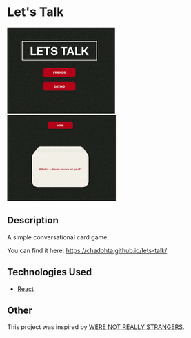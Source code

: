 # Let's Talk

![homepage](./readme-imgs/lets-talk-1.png) ![game screen](./readme-imgs/lets-talk-2.png)

## Description

A simple conversational card game.

You can find it here: <https://chadohta.github.io/lets-talk/>

## Technologies Used

* [React](https://github.com/facebook/create-react-app)

## Other

This project was inspired by [WERE NOT REALLY STRANGERS](https://www.werenotreallystrangers.com/).
